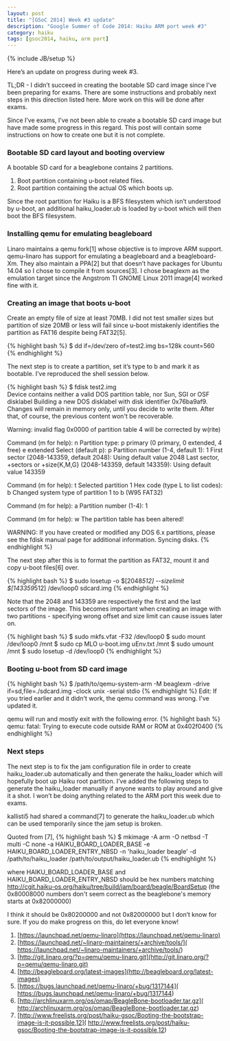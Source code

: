 ```yaml
---
layout: post
title: "[GSoC 2014] Week #3 update"
description: "Google Summer of Code 2014: Haiku ARM port week #3"
category: haiku
tags: [gsoc2014, haiku, arm port]
---
```

{% include JB/setup %}

Here’s an update on progress during week #3.

TL;DR - I didn’t succeed in creating the bootable SD card image since I’ve been preparing for exams. There are some
instructions and probably next steps in this direction listed here. More work on this will be done after exams.

<!--more-->

Since I’ve exams, I’ve not been able to create a bootable SD card image but have made some progress in this regard.
This post will contain some instructions on how to create one but it is not complete.

### Bootable SD card layout and booting overview
A bootable SD card for a beaglebone contains 2 partitions.

1. Boot partition containing u-boot related files.
2. Root partition containing the actual OS which boots up.

Since the root partition for Haiku is a BFS filesystem which isn’t understood by u-boot, an additional
haiku_loader.ub is loaded by u-boot which will then boot the BFS filesystem.

### Installing qemu for emulating beagleboard
Linaro maintains a qemu fork[1] whose objective is to improve ARM support. qemu-linaro has support for emulating a
beagleboard and a beagleboard-Xm. They also maintain a PPA[2] but that doesn’t have packages for Ubuntu 14.04 so I
chose to compile it from sources[3]. I chose beaglexm as the emulation target since the Angstrom TI GNOME Linux 2011
image[4] worked fine with it.

### Creating an image that boots u-boot
Create an empty file of size at least 70MB. I did not test smaller sizes but partition of size 20MB or less will fail
since u-boot mistakenly identifies the partition as FAT16 despite being FAT32[5].

{% highlight bash %}
$ dd if=/dev/zero of=test2.img bs=128k count=560
{% endhighlight %}

The next step is to create a partition, set it’s type to b and mark it as bootable. I’ve reproduced the shell
session below.

{% highlight bash %}
$ fdisk test2.img                                                                                                                            
Device contains neither a valid DOS partition table, nor Sun, SGI or OSF disklabel
Building a new DOS disklabel with disk identifier 0x76ba9af9.
Changes will remain in memory only, until you decide to write them.
After that, of course, the previous content won't be recoverable.

Warning: invalid flag 0x0000 of partition table 4 will be corrected by w(rite)

Command (m for help): n
Partition type:
   p   primary (0 primary, 0 extended, 4 free)
   e   extended
Select (default p): p
Partition number (1-4, default 1): 1
First sector (2048-143359, default 2048):
Using default value 2048
Last sector, +sectors or +size{K,M,G} (2048-143359, default 143359):
Using default value 143359

Command (m for help): t
Selected partition 1
Hex code (type L to list codes): b
Changed system type of partition 1 to b (W95 FAT32)

Command (m for help): a
Partition number (1-4): 1

Command (m for help): w
The partition table has been altered!


WARNING: If you have created or modified any DOS 6.x
partitions, please see the fdisk manual page for additional
information.
Syncing disks.
{% endhighlight %}

The next step after this is to format the partition as FAT32, mount it and copy u-boot files[6] over.

{% highlight bash %}
$ sudo losetup -o $[2048*512] --sizelimit $[143359*512] /dev/loop0 sdcard.img
{% endhighlight %}

Note that the 2048 and 143359 are respectively the first and the last sectors of the image. This becomes important
when creating an image with two partitions - specifying wrong offset and size limit can cause issues later on.

{% highlight bash %}
$ sudo mkfs.vfat -F32 /dev/loop0
$ sudo mount /dev/loop0 /mnt
$ sudo cp MLO u-boot.img uEnv.txt /mnt
$ sudo umount /mnt
$ sudo losetup -d /dev/loop0
{% endhighlight %}

### Booting u-boot from SD card image
{% highlight bash %}
$ /path/to/qemu-system-arm -M beaglexm -drive if=sd,file=./sdcard.img -clock unix -serial stdio
{% endhighlight %}
Edit: If you tried earlier and it didn't work, the qemu command was wrong. I've updated it.

qemu will run and mostly exit with the following error.
{% highlight bash %}
qemu: fatal: Trying to execute code outside RAM or ROM at 0x402f0400
{% endhighlight %}

### Next steps
The next step is to fix the jam configuration file in order to create haiku_loader.ub automatically and then generate
the haiku_loader which will hopefully boot up Haiku root partition. I’ve added the  following steps to generate the
haiku_loader manually if anyone wants to play around and give it a shot. I won’t be doing anything related to the ARM
port this week due to exams.

kallisti5 had shared a command[7] to generate the haiku_loader.ub which can be used temporarily since the jam setup is
broken.

Quoted from [7],
{% highlight bash %}
$ mkimage -A arm -O netbsd -T multi -C none -a HAIKU_BOARD_LOADER_BASE -e HAIKU_BOARD_LOADER_ENTRY_NBSD -n 'haiku_loader beagle' -d /path/to/haiku_loader  /path/to/output/haiku_loader.ub
{% endhighlight %}

where HAIKU_BOARD_LOADER_BASE   and   HAIKU_BOARD_LOADER_ENTRY_NBSD should be hex numbers matching 
http://cgit.haiku-os.org/haiku/tree/build/jam/board/beagle/BoardSetup
(the 0x80008000 numbers don't seem correct as the beaglebone's memory starts at 0x82000000)

I think it should be 0x80200000 and not 0x82000000 but I don’t know for sure. If you do make progress on this, do let
everyone know!

1. [https://launchpad.net/qemu-linaro](https://launchpad.net/qemu-linaro)
2. [https://launchpad.net/~linaro-maintainers/+archive/tools/](
    https://launchpad.net/~linaro-maintainers/+archive/tools/)
3. [http://git.linaro.org/?p=qemu/qemu-linaro.git](http://git.linaro.org/?p=qemu/qemu-linaro.git)
4. [http://beagleboard.org/latest-images](http://beagleboard.org/latest-images)
5. [https://bugs.launchpad.net/qemu-linaro/+bug/1317144](
    https://bugs.launchpad.net/qemu-linaro/+bug/1317144)
6. [http://archlinuxarm.org/os/omap/BeagleBone-bootloader.tar.gz](
    http://archlinuxarm.org/os/omap/BeagleBone-bootloader.tar.gz)
7. [http://www.freelists.org/post/haiku-gsoc/Booting-the-bootstrap-image-is-it-possible,12](
    http://www.freelists.org/post/haiku-gsoc/Booting-the-bootstrap-image-is-it-possible,12)
